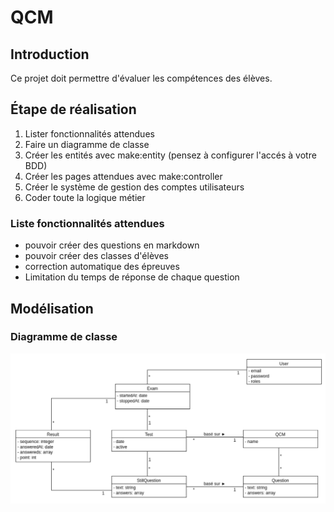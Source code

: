 # QCM

## Introduction

Ce projet doit permettre d'évaluer les compétences des élèves.

## Étape de réalisation

1. Lister fonctionnalités attendues
1. Faire un diagramme de classe
1. Créer les entités avec make:entity (pensez à configurer l'accés à votre BDD)
1. Créer les pages attendues avec make:controller
1. Créer le système de gestion des comptes utilisateurs
1. Coder toute la logique métier

### Liste fonctionnalités attendues

* pouvoir créer des questions en markdown
* pouvoir créer des classes d'élèves
* correction automatique des épreuves
* Limitation du temps de réponse de chaque question

## Modélisation

### Diagramme de classe

![](resources/diagramme_classe.png)
